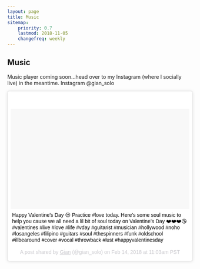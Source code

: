 ```yaml
---
layout: page
title: Music
sitemap:
    priority: 0.7
    lastmod: 2018-11-05
    changefreq: weekly
---
```

## Music


Music player coming soon…head over to my Instagram (where I socially live) in the meantime. Instagram @gian_solo

<blockquote class="instagram-media" style="background: #FFF; border: 0; border-radius: 3px; box-shadow: 0 0 1px 0 rgba(0,0,0,0.5),0 1px 10px 0 rgba(0,0,0,0.15); margin: 1px; max-width: 658px; padding: 0; width: calc(100% - 2px);" data-instgrm-captioned="" data-instgrm-permalink="https://www.instagram.com/p/BfMCF9Mglea/" data-instgrm-version="8">
<div style="padding: 8px;">
<div style="background: #F8F8F8; line-height: 0; margin-top: 40px; padding: 28.10185185185185% 0; text-align: center; width: 100%;">
<div style="background: url(data:image/png; base64,ivborw0kggoaaaansuheugaaacwaaaascamaaaapwqozaaaabgdbtueaalgpc/xhbqaaaafzukdcak7ohokaaaamuexurczmzpf399fx1+bm5mzy9amaaadisurbvdjlvzxbesmgces5/p8/t9furvcrmu73jwlzosgsiizurcjo/ad+eqjjb4hv8bft+idpqocx1wjosbfhh2xssxeiyn3uli/6mnree07uiwjev8ueowds88ly97kqytlijkktuybbruayvh5wohixmpi5we58ek028czwyuqdlkpg1bkb4nnm+veanfhqn1k4+gpt6ugqcvu2h2ovuif/gwufyy8owepdyzsa3avcqpvovvzzz2vtnn2wu8qzvjddeto90gsy9mvlqtgysy231mxry6i2ggqjrty0l8fxcxfcbbhwrsyyaaaaaelftksuqmcc); display: block; height: 44px; margin: 0 auto -44px; position: relative; top: -22px; width: 44px;"></div>
</div>
<p style="margin: 8px 0 0 0; padding: 0 4px;"><a href="https://www.instagram.com/p/BfMCF9Mglea/" target="_blank" style="color: #000; font-family: Arial,sans-serif; font-size: 14px; font-style: normal; font-weight: normal; line-height: 17px; text-decoration: none; word-wrap: break-word;">Happy Valentine&rsquo;s Day 😍 Practice #love today. Here&rsquo;s some soul music to help you cause we all need a lil bit of soul today on Valentine&rsquo;s Day ❤️❤️❤️😘 #valentines #live #love #life #vday #guitarist #musician #hollywood #noho #losangeles #filipino #guitars #soul #thespinners #funk #oldschool #illbearound #cover #vocal #throwback #lust #happyvalentinesday</a></p>
<p style="color: #c9c8cd; font-family: Arial,sans-serif; font-size: 14px; line-height: 17px; margin-bottom: 0; margin-top: 8px; overflow: hidden; padding: 8px 0 7px; text-align: center; text-overflow: ellipsis; white-space: nowrap;">A post shared by <a href="https://www.instagram.com/gian_solo/" target="_blank" style="color: #c9c8cd; font-family: Arial,sans-serif; font-size: 14px; font-style: normal; font-weight: normal; line-height: 17px;"> Gian</a> (@gian_solo) on Feb 14, 2018 at 11:03am PST</p>
</div>
</blockquote>
<script defer="defer" src="//www.instagram.com/embed.js" type="text/javascript"></script>
